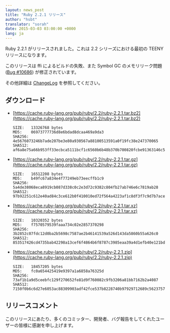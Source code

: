 ```yaml
---
layout: news_post
title: "Ruby 2.2.1 リリース"
author: "hsbt"
translator: "sorah"
date: 2015-03-03 03:00:00 +0000
lang: ja
---
```


Ruby 2.2.1 がリリースされました。これは 2.2 シリーズにおける最初の TEENY リリースになります。

このリリースは ffi によるビルドの失敗、また Symbol GC のメモリリーク問題 ([Bug #10686](https://bugs.ruby-lang.org/issues/10686)) が修正されています。

その他詳細は [ChangeLog](https://svn.ruby-lang.org/repos/ruby/tags/v2_2_1/ChangeLog) を参照してください。

## ダウンロード

* [https://cache.ruby-lang.org/pub/ruby/2.2/ruby-2.2.1.tar.bz2](https://cache.ruby-lang.org/pub/ruby/2.2/ruby-2.2.1.tar.bz2)

      SIZE:   13326768 bytes
      MD5:    06973777736d8e6bdad8dcaa469a9da3
      SHA256: 4e5676073246b7ade207be3e80a930567a88100513591a0f19fc38e247370065
      SHA512: af6a8e75a66b953ff33ecbca5111bcf1c6560b6b48b370b700820fcbe91363146c5ac8abd670a14e693b44343ae598bab472ed2902834304c03ffcd9550886d1

* [https://cache.ruby-lang.org/pub/ruby/2.2/ruby-2.2.1.tar.gz](https://cache.ruby-lang.org/pub/ruby/2.2/ruby-2.2.1.tar.gz)

      SIZE:   16512208 bytes
      MD5:    b49fc67a834e4f77249eb73eecffb1c9
      SHA256: 5a4de38068eca8919cb087d338c0c2e3d72c9382c804fb27ab746e6c7819ab28
      SHA512: 97b92251c612e40ad84c3ce612b0f410010ed72f564a4223af1c8df3f7c9d7b7acea9d75423f033752902e4829272c5c94496eae7f504d2be7442e44519b8e93

* [https://cache.ruby-lang.org/pub/ruby/2.2/ruby-2.2.1.tar.xz](https://cache.ruby-lang.org/pub/ruby/2.2/ruby-2.2.1.tar.xz)

      SIZE:   10320352 bytes
      MD5:    f7570579539faaa734c02e2857370298
      SHA256: 3b2852c07fdc12d0ba2b5698c7587ae2b46141539a526d143da5860b55a626c0
      SHA512: 853517426cd4735bab42298a13cef6f4864b6f8787c3985eaa39a4d1efb40e121bdb51e874b567f0ec339fe001920bcd165067633992b2be30e7804191559151

* [https://cache.ruby-lang.org/pub/ruby/2.2/ruby-2.2.1.zip](https://cache.ruby-lang.org/pub/ruby/2.2/ruby-2.2.1.zip)

      SIZE:   18457205 bytes
      MD5:    fc0a654425419e9397a1a6858a76325d
      SHA256: 73af1b1a9d5ceebfc129f270652fe81d9f760082c9fb3206a81bb7162b2a4087
      SHA512: 7150f0b6c6d27e6053ac88309903adf42fce537b8228740b97929712689c5623757aeb8a76dab1126cb70970c860fedb55a28c4660d818845921c0c74f8563f8

## リリースコメント

このリリースにあたり、多くのコミッター、開発者、バグ報告をしてくれたユーザーの皆様に感謝を申し上げます。
